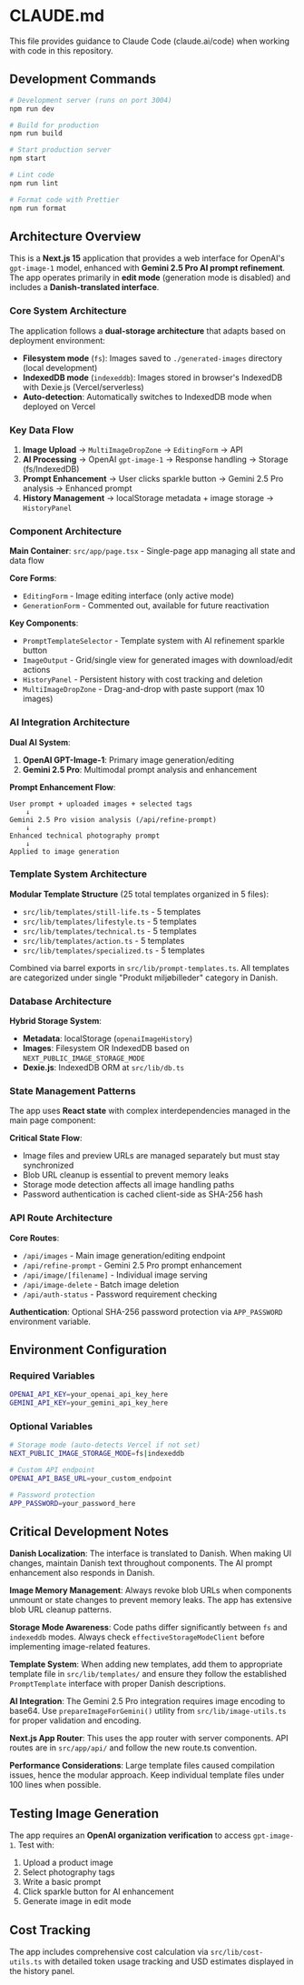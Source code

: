 # CLAUDE.md

This file provides guidance to Claude Code (claude.ai/code) when working with code in this repository.

## Development Commands

```bash
# Development server (runs on port 3004)
npm run dev

# Build for production
npm run build

# Start production server
npm start

# Lint code
npm run lint

# Format code with Prettier
npm run format
```

## Architecture Overview

This is a **Next.js 15** application that provides a web interface for OpenAI's `gpt-image-1` model, enhanced with **Gemini 2.5 Pro AI prompt refinement**. The app operates primarily in **edit mode** (generation mode is disabled) and includes a **Danish-translated interface**.

### Core System Architecture

The application follows a **dual-storage architecture** that adapts based on deployment environment:

- **Filesystem mode** (`fs`): Images saved to `./generated-images` directory (local development)
- **IndexedDB mode** (`indexeddb`): Images stored in browser's IndexedDB with Dexie.js (Vercel/serverless)
- **Auto-detection**: Automatically switches to IndexedDB mode when deployed on Vercel

### Key Data Flow

1. **Image Upload** → `MultiImageDropZone` → `EditingForm` → API
2. **AI Processing** → OpenAI `gpt-image-1` → Response handling → Storage (fs/IndexedDB)
3. **Prompt Enhancement** → User clicks sparkle button → Gemini 2.5 Pro analysis → Enhanced prompt
4. **History Management** → localStorage metadata + image storage → `HistoryPanel`

### Component Architecture

**Main Container**: `src/app/page.tsx` - Single-page app managing all state and data flow

**Core Forms**:
- `EditingForm` - Image editing interface (only active mode)
- `GenerationForm` - Commented out, available for future reactivation

**Key Components**:
- `PromptTemplateSelector` - Template system with AI refinement sparkle button
- `ImageOutput` - Grid/single view for generated images with download/edit actions
- `HistoryPanel` - Persistent history with cost tracking and deletion
- `MultiImageDropZone` - Drag-and-drop with paste support (max 10 images)

### AI Integration Architecture

**Dual AI System**:
1. **OpenAI GPT-Image-1**: Primary image generation/editing
2. **Gemini 2.5 Pro**: Multimodal prompt analysis and enhancement

**Prompt Enhancement Flow**:
```
User prompt + uploaded images + selected tags
    ↓
Gemini 2.5 Pro vision analysis (/api/refine-prompt)
    ↓  
Enhanced technical photography prompt
    ↓
Applied to image generation
```

### Template System Architecture

**Modular Template Structure** (25 total templates organized in 5 files):
- `src/lib/templates/still-life.ts` - 5 templates
- `src/lib/templates/lifestyle.ts` - 5 templates  
- `src/lib/templates/technical.ts` - 5 templates
- `src/lib/templates/action.ts` - 5 templates
- `src/lib/templates/specialized.ts` - 5 templates

Combined via barrel exports in `src/lib/prompt-templates.ts`. All templates are categorized under single "Produkt miljøbilleder" category in Danish.

### Database Architecture

**Hybrid Storage System**:
- **Metadata**: localStorage (`openaiImageHistory`)
- **Images**: Filesystem OR IndexedDB based on `NEXT_PUBLIC_IMAGE_STORAGE_MODE`
- **Dexie.js**: IndexedDB ORM at `src/lib/db.ts`

### State Management Patterns

The app uses **React state** with complex interdependencies managed in the main page component:

**Critical State Flow**:
- Image files and preview URLs are managed separately but must stay synchronized
- Blob URL cleanup is essential to prevent memory leaks
- Storage mode detection affects all image handling paths
- Password authentication is cached client-side as SHA-256 hash

### API Route Architecture

**Core Routes**:
- `/api/images` - Main image generation/editing endpoint
- `/api/refine-prompt` - Gemini 2.5 Pro prompt enhancement 
- `/api/image/[filename]` - Individual image serving
- `/api/image-delete` - Batch image deletion
- `/api/auth-status` - Password requirement checking

**Authentication**: Optional SHA-256 password protection via `APP_PASSWORD` environment variable.

## Environment Configuration

### Required Variables
```bash
OPENAI_API_KEY=your_openai_api_key_here
GEMINI_API_KEY=your_gemini_api_key_here
```

### Optional Variables
```bash
# Storage mode (auto-detects Vercel if not set)
NEXT_PUBLIC_IMAGE_STORAGE_MODE=fs|indexeddb

# Custom API endpoint
OPENAI_API_BASE_URL=your_custom_endpoint

# Password protection
APP_PASSWORD=your_password_here
```

## Critical Development Notes

**Danish Localization**: The interface is translated to Danish. When making UI changes, maintain Danish text throughout components. The AI prompt enhancement also responds in Danish.

**Image Memory Management**: Always revoke blob URLs when components unmount or state changes to prevent memory leaks. The app has extensive blob URL cleanup patterns.

**Storage Mode Awareness**: Code paths differ significantly between `fs` and `indexeddb` modes. Always check `effectiveStorageModeClient` before implementing image-related features.

**Template System**: When adding new templates, add them to appropriate template file in `src/lib/templates/` and ensure they follow the established `PromptTemplate` interface with proper Danish descriptions.

**AI Integration**: The Gemini 2.5 Pro integration requires image encoding to base64. Use `prepareImageForGemini()` utility from `src/lib/image-utils.ts` for proper validation and encoding.

**Next.js App Router**: This uses the app router with server components. API routes are in `src/app/api/` and follow the new route.ts convention.

**Performance Considerations**: Large template files caused compilation issues, hence the modular approach. Keep individual template files under 100 lines when possible.

## Testing Image Generation

The app requires an **OpenAI organization verification** to access `gpt-image-1`. Test with:
1. Upload a product image
2. Select photography tags  
3. Write a basic prompt
4. Click sparkle button for AI enhancement
5. Generate image in edit mode

## Cost Tracking

The app includes comprehensive cost calculation via `src/lib/cost-utils.ts` with detailed token usage tracking and USD estimates displayed in the history panel.